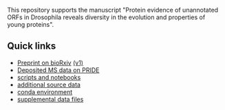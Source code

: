 This repository supports the manuscript
"Protein evidence of unannotated ORFs in Drosophila
reveals diversity in the evolution and properties of young proteins".

## Quick links

- [Preprint on bioRxiv](https://www.biorxiv.org/content/10.1101/2022.04.04.486978v2) [(v1)](https://www.biorxiv.org/content/10.1101/2022.04.04.486978v1)
- [Deposited MS data on PRIDE](https://www.ebi.ac.uk/pride/archive/projects/PXD032197/)
- [scripts and notebooks](scripts/README.md)
- [additional source data](addlsourcedata/README.md)
- [conda environment](environment.md)
- [supplemental data files](suppdatafiles/README.md)
